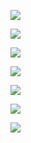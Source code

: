 ![](./docs/step_1.png)

![](./docs/step_2.png)

![](./docs/step_3.png)

![](./docs/step_4.png)

![](./docs/step_5.png)

![](./docs/step_6.png)

![](./docs/step_7.png)
